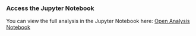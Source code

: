 ### Access the Jupyter Notebook
You can view the full analysis in the Jupyter Notebook here: [Open Analysis Notebook](notebooks/analysis.ipynb)
